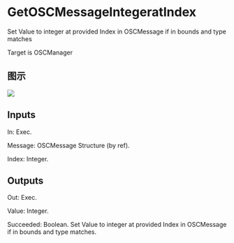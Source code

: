 # GetOSCMessageIntegeratIndex

Set Value to integer at provided Index in OSCMessage if in bounds and type matches

Target is OSCManager

## 图示

![]($-20221218-18054983.png)

## Inputs

In: Exec.

Message: OSCMessage Structure (by ref).

Index: Integer.  

## Outputs

Out: Exec.

Value: Integer.

Succeeded: Boolean. Set Value to integer at provided Index in OSCMessage if in bounds and type matches.

